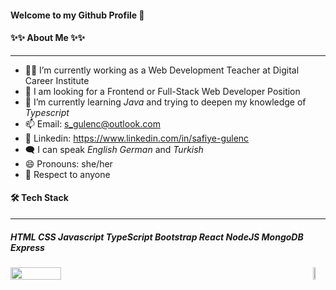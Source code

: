 #### Welcome to my Github Profile 👋

#### ✨✨ About Me ✨✨

---

- 👩‍🏫 I’m currently working as a Web Development Teacher at Digital Career Institute
- 📢 I am looking for a Frontend or Full-Stack Web Developer Position
- 🌱 I’m currently learning _Java_ and trying to deepen my knowledge of _Typescript_
- 📫 Email: <s_gulenc@outlook.com>
- 🔗 Linkedin: <https://www.linkedin.com/in/safiye-gulenc>
- 🗨️ I can speak _English_
  _German_ and _Turkish_
- 😄 Pronouns: she/her
- 🙌 Respect to anyone

#### 🛠 Tech Stack

---

##### HTML CSS Javascript TypeScript Bootstrap React NodeJS MongoDB Express

<div style="display:flex;justify-content:space-between;align-items:baseline; margin-top:-200px>

<a href="https://github.com/frausafiye/github-readme-stats" >
  <img src="https://github-readme-stats.vercel.app/api?username=frausafiye&theme=dark&show_icons=true" width="40%"/>
</a>
<a href="https://github.com/frausafiye/github-readme-stats" >
  <img src="https://github-readme-stats.vercel.app/api/top-langs/?username=frausafiye&layout=compact&theme=dark" width="40%" />
</a>
